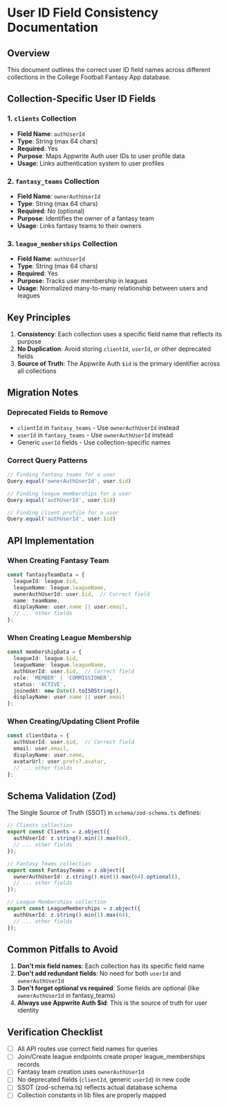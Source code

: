 # User ID Field Consistency Documentation

## Overview
This document outlines the correct user ID field names across different collections in the College Football Fantasy App database.

## Collection-Specific User ID Fields

### 1. **`clients` Collection**
- **Field Name**: `authUserId`
- **Type**: String (max 64 chars)
- **Required**: Yes
- **Purpose**: Maps Appwrite Auth user IDs to user profile data
- **Usage**: Links authentication system to user profiles

### 2. **`fantasy_teams` Collection**
- **Field Name**: `ownerAuthUserId`
- **Type**: String (max 64 chars)
- **Required**: No (optional)
- **Purpose**: Identifies the owner of a fantasy team
- **Usage**: Links fantasy teams to their owners

### 3. **`league_memberships` Collection**
- **Field Name**: `authUserId`
- **Type**: String (max 64 chars)
- **Required**: Yes
- **Purpose**: Tracks user membership in leagues
- **Usage**: Normalized many-to-many relationship between users and leagues

## Key Principles

1. **Consistency**: Each collection uses a specific field name that reflects its purpose
2. **No Duplication**: Avoid storing `clientId`, `userId`, or other deprecated fields
3. **Source of Truth**: The Appwrite Auth `$id` is the primary identifier across all collections

## Migration Notes

### Deprecated Fields to Remove
- `clientId` in `fantasy_teams` - Use `ownerAuthUserId` instead
- `userId` in `fantasy_teams` - Use `ownerAuthUserId` instead
- Generic `userId` fields - Use collection-specific names

### Correct Query Patterns

```typescript
// Finding fantasy teams for a user
Query.equal('ownerAuthUserId', user.$id)

// Finding league memberships for a user
Query.equal('authUserId', user.$id)

// Finding client profile for a user
Query.equal('authUserId', user.$id)
```

## API Implementation

### When Creating Fantasy Team
```typescript
const fantasyTeamData = {
  leagueId: league.$id,
  leagueName: league.leagueName,
  ownerAuthUserId: user.$id,  // Correct field
  name: teamName,
  displayName: user.name || user.email,
  // ... other fields
};
```

### When Creating League Membership
```typescript
const membershipData = {
  leagueId: league.$id,
  leagueName: league.leagueName,
  authUserId: user.$id,  // Correct field
  role: 'MEMBER' | 'COMMISSIONER',
  status: 'ACTIVE',
  joinedAt: new Date().toISOString(),
  displayName: user.name || user.email
};
```

### When Creating/Updating Client Profile
```typescript
const clientData = {
  authUserId: user.$id,  // Correct field
  email: user.email,
  displayName: user.name,
  avatarUrl: user.prefs?.avatar,
  // ... other fields
};
```

## Schema Validation (Zod)

The Single Source of Truth (SSOT) in `schema/zod-schema.ts` defines:

```typescript
// Clients collection
export const Clients = z.object({
  authUserId: z.string().min(1).max(64),
  // ... other fields
});

// Fantasy Teams collection
export const FantasyTeams = z.object({
  ownerAuthUserId: z.string().min(1).max(64).optional(),
  // ... other fields
});

// League Memberships collection
export const LeagueMemberships = z.object({
  authUserId: z.string().min(1).max(64),
  // ... other fields
});
```

## Common Pitfalls to Avoid

1. **Don't mix field names**: Each collection has its specific field name
2. **Don't add redundant fields**: No need for both `userId` and `ownerAuthUserId`
3. **Don't forget optional vs required**: Some fields are optional (like `ownerAuthUserId` in fantasy_teams)
4. **Always use Appwrite Auth $id**: This is the source of truth for user identity

## Verification Checklist

- [ ] All API routes use correct field names for queries
- [ ] Join/Create league endpoints create proper league_memberships records
- [ ] Fantasy team creation uses `ownerAuthUserId`
- [ ] No deprecated fields (`clientId`, generic `userId`) in new code
- [ ] SSOT (zod-schema.ts) reflects actual database schema
- [ ] Collection constants in lib files are properly mapped
